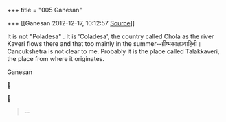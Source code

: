 +++
title = "005 Ganesan"

+++
[[Ganesan	2012-12-17, 10:12:57 [Source](https://groups.google.com/g/bvparishat/c/Wyt-_gJcMw0)]]



  
It is not "Poladesa" . It is 'Coladesa', the country called Chola as the river Kaveri flows there and that too mainly in the summer--ग्रीष्मकालप्रवाहिनी।  
Cancukshetra is not clear to me. Probably it is the place called Talakkaveri, the place from where it originates.  
  
Ganesan





> --  
>   
>   
>   
>   

  
  

``` ```

